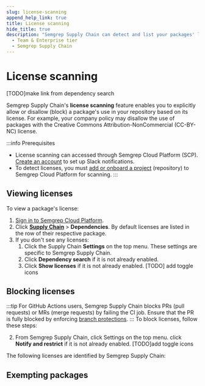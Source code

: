 ```yaml
---
slug: license-scanning
append_help_link: true
title: License scanning 
hide_title: true
description: "Semgrep Supply Chain can detect and list your packages' licenses. Prevent or exempt certain packages from being used based on its license."
  - Team & Enterprise tier
  - Semgrep Supply Chain
---
```


# License scanning

[TODO]make link from dependency search

Semgrep Supply Chain's **license scanning** feature enables you to explicitly allow or disallow (block) a package's use in your repository based on its license. For example, your company policy may disallow the use of packages with the Creative Commons Attribution-NonCommercial (CC-BY-NC) license.

:::info Prerequisites
* License scanning can accessed through Semgrep Cloud Platform (SCP). [Create an account](/semgrep-code/getting-started/#signing-in-to-semgrep-cloud-platform) to set up Slack notifications.
* To detect licenses, you must [add or onboard a project](/semgrep-code/getting-started/#option-b-adding-a-repository-from-github-gitlab-or-bitbucket) (repository) to Semgrep Cloud Platform for scanning.
:::
## Viewing licenses

To view a package's license:

1. [Sign in to Semgrep Cloud Platform](https://semgrep.dev/login).
2. Click **[Supply Chain](https://semgrep.dev/orgs/-/supply-chain)** > **Dependencies**. By default licenses are listed in the row of their respective package.
3. If you don't see any licenses:
    1. Click the Supply Chain **Settings** on the top menu. These settings are specific to Semgrep Supply Chain.
    2. Click **Dependency search** if it is not already enabled.
    3. Click **Show licenses** if it is not already enabled.
[TODO] add toggle icons
## Blocking licenses

:::tip
For GitHub Actions users, Semgrep Supply Chain blocks PRs (pull requests) or MRs (merge requests) by failing the CI job. Ensure that the PR is fully blocked by enforcing [branch protections](https://docs.github.com/en/repositories/configuring-branches-and-merges-in-your-repository/managing-protected-branches).
:::
To block licenses, follow these steps:

2. From Semgrep Supply Chain, click Settings on the top menu. click **Notify and restrict** if it is not already enabled.
[TODO]add toggle icons

The following licenses are identified by Semgrep Supply Chain:


## Exempting packages

